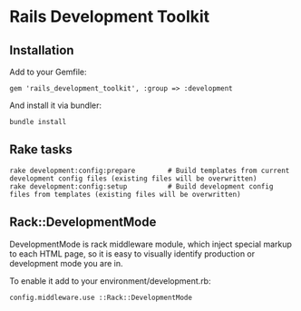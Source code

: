 Rails Development Toolkit
=========================

Installation
------------
Add to your Gemfile:

    gem 'rails_development_toolkit', :group => :development

And install it via bundler:

    bundle install

Rake tasks
----------

    rake development:config:prepare        # Build templates from current development config files (existing files will be overwritten)
    rake development:config:setup          # Build development config files from templates (existing files will be overwritten)


Rack::DevelopmentMode
---------------------
DevelopmentMode is rack middleware module, which inject special markup to each HTML page, so it is easy to visually identify production or development mode you are in.
 
To enable it add to your environment/development.rb:

    config.middleware.use ::Rack::DevelopmentMode
